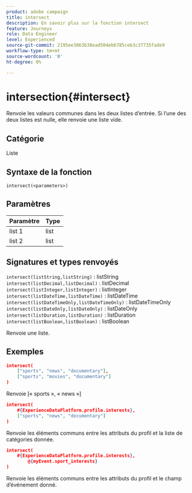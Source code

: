```yaml
---
product: adobe campaign
title: intersect
description: En savoir plus sur la fonction intersect
feature: Journeys
role: Data Engineer
level: Experienced
source-git-commit: 2195ee3863b38ead504eb6785ceb3c37735fade9
workflow-type: tm+mt
source-wordcount: '0'
ht-degree: 0%

---
```


# intersection{#intersect}

Renvoie les valeurs communes dans les deux listes dʼentrée. Si lʼune des deux listes est nulle, elle renvoie une liste vide.

## Catégorie

Liste

## Syntaxe de la fonction

`intersect(<parameters>)`

## Paramètres

| Paramètre | Type |
|-----------|------------------|
| list 1 | list |
| list 2 | list |

## Signatures et types renvoyés

`intersect(listString,listString)` : listString
`intersect(listDecimal,listDecimal)` : listDecimal
`intersect(listInteger,listInteger)` : listInteger
`intersect(listDateTime,listDateTime)` : listDateTime
`intersect(listDateTimeOnly,listDateTimeOnly)` : listDateTimeOnly
`intersect(listDateOnly,listDateOnly)` : listDateOnly
`intersect(listDuration,listDuration)` : listDuration
`intersect(listBoolean,listBoolean)` : listBoolean

Renvoie une liste.

## Exemples

```json
intersect(
    ["sports", "news", "documentary"],
    ["sports", "movies", "documentary"]
)
```

Renvoie [« sports », « news »]

```json
intersect(
    #{ExperienceDataPlatform.profile.interests},
    ["sports", "news", "documentary"]
)
```

Renvoie les éléments communs entre les attributs du profil et la liste de catégories donnée.

```json
intersect(
    #{ExperienceDataPlatform.profile.interests},
        @{myEvent.sport_interests}
)
```

Renvoie les éléments communs entre les attributs du profil et le champ dʼévénement donné.
